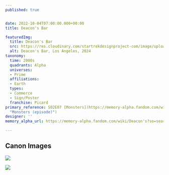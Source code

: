```yaml
---
published: true


date: 2022-10-04T07:00:00.000+00:00
title: Deacon's Bar

featuredImg:
  title: Deacon's Bar
  src: https://res.cloudinary.com/startrekdesignproject-com/image/upload/v1664930359/Deacon_s-Bar.png
  alt: Deacon's Bar, Los Angeles, 2024
taxonomy:
  time: 2000s
  quadrants: Alpha
  universes:
  - Prime
  affiliations:
  - Earth
  types:
  - Commerce
  - Sign/Poster
  franchise: Picard
primary_reference: S02E07 [Monsters](https://memory-alpha.fandom.com/wiki/Monsters_(episode)
  "Monsters (episode)")
designer: ''
memory_alpha_url: https://memory-alpha.fandom.com/wiki/Deacon's?so=search

---
```

## Canon Images

![](https://res.cloudinary.com/startrekdesignproject-com/image/upload/v1664930359/Deacon_s_PIC-2x7-1.jpg)

![](https://res.cloudinary.com/startrekdesignproject-com/image/upload/v1664930360/Deacon_s_PIC-2x7-2.jpg)